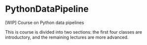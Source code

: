 # PythonDataPipeline
[WIP] Course on Python data pipelines

This is course is divided into two sections: the first four classes are introductory, and the remaining lectures are more advanced.
